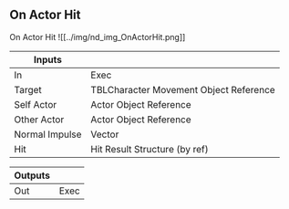 ## On Actor Hit
On Actor Hit
![[../img/nd_img_OnActorHit.png]]

|Inputs||
|--|--|
| In | Exec |
| Target | TBLCharacter Movement Object Reference |
| Self Actor | Actor Object Reference |
| Other Actor | Actor Object Reference |
| Normal Impulse | Vector |
| Hit | Hit Result Structure (by ref) |

|Outputs||
|--|--|
| Out | Exec |
